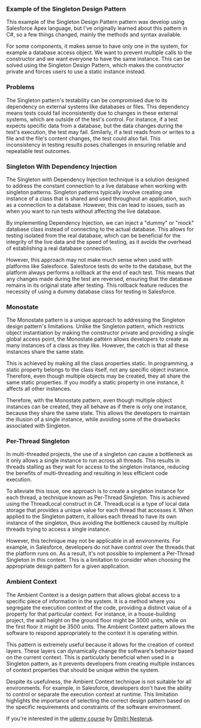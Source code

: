 ### Example of the Singleton Design Pattern

This example of the Singleton Design Pattern pattern was develop using Salesforce Apex language, but I've originally learned about this pattern in C#, so a few things changed, mainly the methods and syntax available.

For some components, it makes sense to have only one in the system, for example a database access object. We want to prevent multiple calls to the constructor and we want everyone to have the same instance. This can be solved using the Singleton Design Pattern, which makes the constructor private and forces users to use a static instance instead.

### Problems

The Singleton pattern's testability can be compromised due to its dependency on external systems like databases or files. This dependency means tests could fail inconsistently due to changes in these external systems, which are outside of the test's control. For instance, if a test expects specific data from a database, but the data changes during the test's execution, the test may fail. Similarly, if a test reads from or writes to a file and the file's content changes, the test could also fail. This inconsistency in testing results poses challenges in ensuring reliable and repeatable test outcomes.

### Singleton With Dependency Injection

The Singleton with Dependency Injection technique is a solution designed to address the constant connection to a live database when working with singleton patterns. Singleton patterns typically involve creating one instance of a class that is shared and used throughout an application, such as a connection to a database. However, this can lead to issues, such as when you want to run tests without affecting the live database.

By implementing Dependency Injection, we can inject a "dummy" or "mock" database class instead of connecting to the actual database. This allows for testing isolated from the real database, which can be beneficial for the integrity of the live data and the speed of testing, as it avoids the overhead of establishing a real database connection.

However, this approach may not make much sense when used with platforms like Salesforce. Salesforce tests do write to the database, but the platform always performs a rollback at the end of each test. This means that any changes made during the test are reversed, ensuring that the database remains in its original state after testing. This rollback feature reduces the necessity of using a dummy database class for testing in Salesforce.

### Monostate

The Monostate pattern is a unique approach to addressing the Singleton design pattern's limitations. Unlike the Singleton pattern, which restricts object instantiation by making the constructor private and providing a single global access point, the Monostate pattern allows developers to create as many instances of a class as they like. However, the catch is that all these instances share the same state.

This is achieved by making all the class properties static. In programming, a static property belongs to the class itself, not any specific object instance. Therefore, even though multiple objects may be created, they all share the same static properties. If you modify a static property in one instance, it affects all other instances.

Therefore, with the Monostate pattern, even though multiple object instances can be created, they all behave as if there is only one instance, because they share the same state. This allows the developers to maintain the illusion of a single instance, while avoiding some of the drawbacks associated with Singleton.

### Per-Thread Singleton

In multi-threaded projects, the use of a singleton can cause a bottleneck as it only allows a single instance to run across all threads. This results in threads stalling as they wait for access to the singleton instance, reducing the benefits of multi-threading and resulting in less efficient code execution.

To alleviate this issue, one approach is to create a singleton instance for each thread, a technique known as Per-Thread Singleton. This is achieved using the ThreadLocal construct in C#. ThreadLocal is a type of local data storage that provides a unique value for each thread that accesses it. When applied to the Singleton pattern, it allows each thread to have its own instance of the singleton, thus avoiding the bottleneck caused by multiple threads trying to access a single instance.

However, this technique may not be applicable in all environments. For example, in Salesforce, developers do not have control over the threads that the platform runs on. As a result, it's not possible to implement a Per-Thread Singleton in this context. This is a limitation to consider when choosing the appropriate design pattern for a given application.

### Ambient Context

The Ambient Context is a design pattern that allows global access to a specific piece of information in the system. It is a method where you segregate the execution context of the code, providing a distinct value of a property for that particular context. For instance, in a house-building project, the wall height on the ground floor might be 3000 units, while on the first floor it might be 3500 units. The Ambient Context pattern allows the software to respond appropriately to the context it is operating within.

This pattern is extremely useful because it allows for the creation of context layers. These layers can dynamically change the software's behavior based on the current context. This is particularly beneficial when used in a Singleton pattern, as it prevents developers from creating multiple instances of context properties that should be unique within the system.

Despite its usefulness, the Ambient Context technique is not suitable for all environments. For example, in Salesforce, developers don't have the ability to control or separate the execution context at runtime. This limitation highlights the importance of selecting the correct design pattern based on the specific requirements and constraints of the software environment.

If you're interested in the [udemy course](https://www.udemy.com/course/design-patterns-csharp-dotnet) by [Dmitri Nesteruk](https://www.udemy.com/user/dmitrinesteruk/).
